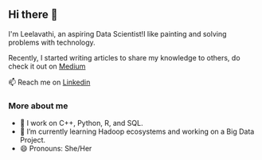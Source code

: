 ## Hi there 👋
I'm Leelavathi, an aspiring Data Scientist!I like painting and solving problems with technology.

Recently, I started writing articles to share my knowledge to others, do check it out on [Medium](https://medium.com/@leelavathi_r) 

📫 Reach me on [Linkedin](https://www.linkedin.com/in/leelavathi-r/)

### More about me
- 🌱 I work on C++, Python, R, and SQL.
- 🔭 I’m currently learning Hadoop ecosystems and working on a Big Data Project.
- 😄 Pronouns: She/Her
<!--
**Leelavathi-R/Leelavathi-R** is a ✨ _special_ ✨ repository because its `README.md` (this file) appears on your GitHub profile.

Here are some ideas to get you started:
- 👯 I’m looking to collaborate on ...
- 🤔 I’m looking for help with ...
- 💬 Ask me about ...
- ⚡ Fun fact: ...
-->
